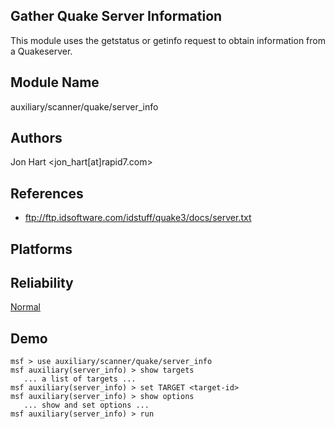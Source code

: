 ## Gather Quake Server Information

This module uses the getstatus or getinfo request to obtain 
information from a Quakeserver.


## Module Name
auxiliary/scanner/quake/server_info

## Authors
Jon Hart <jon_hart[at]rapid7.com>


## References
* ftp://ftp.idsoftware.com/idstuff/quake3/docs/server.txt




## Platforms


## Reliability
[Normal](https://github.com/rapid7/metasploit-framework/wiki/Exploit-Ranking)

## Demo

```
msf > use auxiliary/scanner/quake/server_info
msf auxiliary(server_info) > show targets
   ... a list of targets ...
msf auxiliary(server_info) > set TARGET <target-id>
msf auxiliary(server_info) > show options
   ... show and set options ...
msf auxiliary(server_info) > run
```
    
    